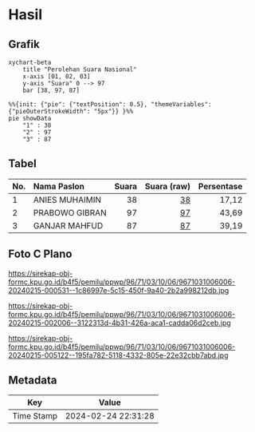 # Hasil

## Grafik

```mermaid
xychart-beta
    title "Perolehan Suara Nasional"
    x-axis [01, 02, 03]
    y-axis "Suara" 0 --> 97
    bar [38, 97, 87]
```

```mermaid
%%{init: {"pie": {"textPosition": 0.5}, "themeVariables": {"pieOuterStrokeWidth": "5px"}} }%%
pie showData
    "1" : 38
    "2" : 97
    "3" : 87
```

## Tabel

| No. | Nama Paslon    | Suara | Suara (raw) | Persentase |
|:--- |:-------------- | -----:| -----------:| ----------:|
| 1   | ANIES MUHAIMIN | 38    | [38][p-1]   | 17,12      |
| 2   | PRABOWO GIBRAN | 97    | [97][p-2]   | 43,69      |
| 3   | GANJAR MAHFUD  | 87    | [87][p-3]   | 39,19      |


[p-1]: https://github.com/gigit-pemilu/pemilu-2024/blob/main/pilpres/hitung-suara/sub/96-papua-barat-daya/sub/71-kota-sorong/sub/03-sorong-barat/sub/1006-puncak-cendrawasih/sub/006-tps/sub/paslon-1.txt
[p-2]: https://github.com/gigit-pemilu/pemilu-2024/blob/main/pilpres/hitung-suara/sub/96-papua-barat-daya/sub/71-kota-sorong/sub/03-sorong-barat/sub/1006-puncak-cendrawasih/sub/006-tps/sub/paslon-2.txt
[p-3]: https://github.com/gigit-pemilu/pemilu-2024/blob/main/pilpres/hitung-suara/sub/96-papua-barat-daya/sub/71-kota-sorong/sub/03-sorong-barat/sub/1006-puncak-cendrawasih/sub/006-tps/sub/paslon-3.txt

## Foto C Plano

https://sirekap-obj-formc.kpu.go.id/b4f5/pemilu/ppwp/96/71/03/10/06/9671031006006-20240215-000531--1c86997e-5c15-450f-9a40-2b2a998212db.jpg

https://sirekap-obj-formc.kpu.go.id/b4f5/pemilu/ppwp/96/71/03/10/06/9671031006006-20240215-002006--3122313d-4b31-426a-aca1-cadda06d2ceb.jpg

https://sirekap-obj-formc.kpu.go.id/b4f5/pemilu/ppwp/96/71/03/10/06/9671031006006-20240215-005122--195fa782-5118-4332-805e-22e32cbb7abd.jpg


## Metadata

| Key        | Value               |
| ---------- | ------------------- |
| Time Stamp | 2024-02-24 22:31:28 |



